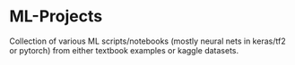 # ML-Projects
Collection of various ML scripts/notebooks (mostly neural nets in keras/tf2 or pytorch) from either textbook examples or kaggle datasets.  
